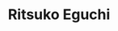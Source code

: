 ---
title: "Ritsuko Eguchi"
draft: false

# Job rank 職階
rank: "Lecturer" # 教授 | 准教授 | 助教 | ...

# Sort oorder
weight: 3

# Laboratory group
la_group: "Interfacial Chemistry" # 分子化学 | 物質化学 | 反応化学

# Laboratory
laboratory:
  id: fine
  name: Fine Powder and Surface Chemistry Laboratory


# page title background image
bg_image: "images/banner/bg1.jpg"

# meta description ~100 letters in Japanese
description : "None"

# teacher portrait
image: "images/faculty/eguchi.jpg"

# interest
interest: ["None", "None", "None"]

# achievements
achievements: []


# contact info
contact:
- icon: ti-email
  link: mailto:eguchi@okayama-u.ac.jp
  name: eguchi@okayama-u.ac.jp


- name : "Fine Powder and Surface Chemistry Laboratory"
  icon : "ti-world" # icon pack : https://themify.me/themify-icons
  link : "http://interfa.rlss.okayama-u.ac.jp/"

- name : "3-1-1 Tsushima-Naka, Kita Ward, Okayama City, Okayama 700-8530"
  icon : "ti-location-pin" # icon pack : https://themify.me/themify-icons
  link : "#"

# type
type: "faculty"
---